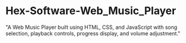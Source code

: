 # Hex-Software-Web_Music_Player
"A Web Music Player built using HTML, CSS, and JavaScript with song selection, playback controls, progress display, and volume adjustment."
